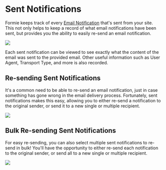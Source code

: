 # Sent Notifications
Formie keeps track of every [Email Notification](docs:feature-tour/email-notifications) that's sent from your site. This not only helps to keep a record of what email notifications have been sent, but provides you the ability to easily re-send an email notification.

<img src="https://verbb.imgix.net/plugins/formie/formie-sent-notifications.png" />

Each sent notification can be viewed to see exactly what the content of the email was sent to the provided email. Other useful information such as User Agent, Transport Type, and more is also recorded.

## Re-sending Sent Notifications
It's a common need to be able to re-send an email notification, just in case something has gone wrong in the email delivery process. Fortunately, sent notifications makes this easy, allowing you to either re-send a notification to the original sender, or send it to a new single or multiple recipient.

<img src="https://verbb.imgix.net/plugins/formie/formie-sent-notifications-resend.png" />

## Bulk Re-sending Sent Notifications
For easy re-sending, you can also select multiple sent notifications to re-send in bulk! You'll have the opportunity to either re-send each notification to the original sender, or send all to a new single or multiple recipient.

<img src="https://verbb.imgix.net/plugins/formie/formie-sent-notifications-bulk-resend.png" />

